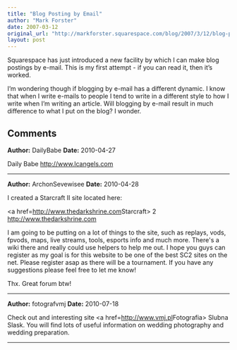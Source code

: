 ```yaml
---
title: "Blog Posting by Email"
author: "Mark Forster"
date: 2007-03-12
original_url: "http://markforster.squarespace.com/blog/2007/3/12/blog-posting-by-email.html"
layout: post
---
```


Squarespace has just introduced a new facility by which I can make blog postings by e-mail. This is my first attempt - if you can read it, then it’s worked.

I’m wondering though if blogging by e-mail has a different dynamic. I know that when I write e-mails to people I tend to write in a different style to how I write when I’m writing an article. Will blogging by e-mail result in much difference to what I put on the blog? I wonder.

## Comments

**Author:** DailyBabe
**Date:** 2010-04-27

Daily Babe <http://www.lcangels.com>

---

**Author:** ArchonSevewisee
**Date:** 2010-04-28

I created a Starcraft II site located here:  
  
<a href=<http://www.thedarkshrine.com>Starcraft> 2</a>  
<http://www.thedarkshrine.com>  
  
I am going to be putting on a lot of things to the site, such as replays, vods, fpvods, maps, live streams, tools, esports info and much more. There's a wiki there and really could use helpers to help me out. I hope you guys can register as my goal is for this website to be one of the best SC2 sites on the net. Please register asap as there will be a tournament. If you have any suggestions please feel free to let me know!  
  
Thx. Great forum btw!

---

**Author:** fotografvmj
**Date:** 2010-07-18

Check out and interesting site <a href=<http://www.vmj.pl>Fotografia> Slubna Slask</a>. You will find lots of useful information on wedding photography and wedding preparation.

---
